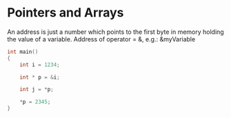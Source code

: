 # Pointers and Arrays

An address is just a number which points to the first byte in memory holding the value of a variable.
Address of operator = &, e.g.: &myVariable

```C
int main()
{
    int i = 1234;

    int * p = &i;

    int j = *p;

    *p = 2345;
}
```